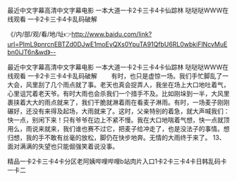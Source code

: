 最近中文字幕高清中文字幕电影
一本大道一卡2卡三卡4卡仙踪林
哒哒哒WWW在线观看
一卡2卡三卡4卡乱码破解


《/内/部/观/看/地/址👉http://www.baidu.com/link?url=PImL9pnrcnEBTZd0DJwE1moEyQXs0YpuTA91QfbU6RL0wbkiFlNcvMuEbn0iJT6n&wd》--

最近中文字幕高清中文字幕电影
一本大道一卡2卡三卡4卡仙踪林
哒哒哒WWW在线观看
一卡2卡三卡4卡乱码破解
　　有时，也只是虚惊一场。我们手忙脚乱了一大会，风里刮了几个雨点就了事。老天也真会捉弄人，我坐在场上大口地吐着气，心里诅咒着老天爷。有时大雨也会杀我们一个措手不及。比如刚垛到一半，大风里裹挟着大大的雨点就来了，我们干脆就淋着雨在看麦子淋雨。有时，一场麦子刚刚碾好，还没有来得及起场，大雨就来了。这时，父亲特别的着急，就大声喊我们：快一点，别闲下来！只有爷爷在边上不紧不慢。我在大口地喘着气想，快一点就顶用么，雨说来就来，我们谁也赛不过它，把麦子给冲走了，也是没法子的事情。想归想，我的手不敢有丝毫的放松，脚仍在快步地奔。无情的大雨终于来了。
	13、面对满满的失望也只能倔强笑着说没事。





精品一卡2卡三卡4卡分区老阿姨哔哩哔哩b站肉片入口1卡2卡三卡4卡日韩乱码卡一卡二
